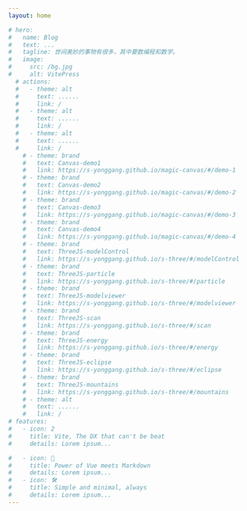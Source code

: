 ```yaml
---
layout: home

# hero:
#   name: Blog
#   text: ...
#   tagline: 世间美妙的事物有很多，其中要数编程和数学。
#   image:
#     src: /bg.jpg
#     alt: VitePress
  # actions:
  #   - theme: alt
  #     text: ......
  #     link: /
  #   - theme: alt
  #     text: ......
  #     link: /
  #   - theme: alt
  #     text: ......
  #     link: /
    # - theme: brand
    #   text: Canvas-demo1
    #   link: https://s-yonggang.github.io/magic-canvas/#/demo-1
    # - theme: brand
    #   text: Canvas-demo2
    #   link: https://s-yonggang.github.io/magic-canvas/#/demo-2
    # - theme: brand
    #   text: Canvas-demo3
    #   link: https://s-yonggang.github.io/magic-canvas/#/demo-3
    # - theme: brand
    #   text: Canvas-demo4
    #   link: https://s-yonggang.github.io/magic-canvas/#/demo-4
    # - theme: brand
    #   text: ThreeJS-modelControl
    #   link: https://s-yonggang.github.io/s-three/#/modelControl
    # - theme: brand
    #   text: ThreeJS-particle
    #   link: https://s-yonggang.github.io/s-three/#/particle
    # - theme: brand
    #   text: ThreeJS-modelviewer
    #   link: https://s-yonggang.github.io/s-three/#/modelviewer
    # - theme: brand
    #   text: ThreeJS-scan
    #   link: https://s-yonggang.github.io/s-three/#/scan
    # - theme: brand
    #   text: ThreeJS-energy
    #   link: https://s-yonggang.github.io/s-three/#/energy
    # - theme: brand
    #   text: ThreeJS-eclipse
    #   link: https://s-yonggang.github.io/s-three/#/eclipse
    # - theme: brand
    #   text: ThreeJS-mountains
    #   link: https://s-yonggang.github.io/s-three/#/mountains
    # - theme: alt
    #   text: ......
    #   link: /
# features: 
#   - icon: 2
#     title: Vite, The DX that can't be beat 
#     details: Lorem ipsum... 

#   - icon: 🖖 
#     title: Power of Vue meets Markdown 
#     details: Lorem ipsum... 
#   - icon: 🛠️ 
#     title: Simple and minimal, always 
#     details: Lorem ipsum...
---
```


<GLSLCanvas />

<card-list :data="[
  {title:''},
  {img:'./three-demo1.png',title:'ThreeJs-demo1',link: 'https://s-yonggang.github.io/s-three/#/modelControl'},
  {img:'./three-demo2.png',title:'ThreeJs-demo2',link: 'https://s-yonggang.github.io/s-three/#/modelviewer'},
  {img:'./three-demo3.png',title:'ThreeJs-demo3',link: 'https://s-yonggang.github.io/s-three/#/particle'},
  {img:'./three-demo4.png',title:'ThreeJs-demo4',link: 'https://s-yonggang.github.io/s-three/#/eclipse'},
  {img:'./three-demo5.png',title:'ThreeJs-WebGPU Point',link: 'https://s-yonggang.github.io/s-three/#/gpuPoint'},
  {img:'./three-demo6.png',title:'ThreeJs-customizeShader1',link: 'https://s-yonggang.github.io/s-three/#/customizeShader1'},
  {img:'./three-demo.png',title:'ThreeJs-customizeShader1',link: 'https://s-yonggang.github.io/s-three/#/shader-base-1'},
  {img:'./three-demo.png',title:'ThreeJs-customizeShader1',link: 'https://s-yonggang.github.io/s-three/#/shader-base-2'},
]"/>

<card-list :data="[
  {title:''},
  {img:'./canvas-demo1.png',title:'Canvas-demo1',link: 'https://s-yonggang.github.io/magic-canvas/#/demo-1'},
  {img:'./canvas-demo2.png',title:'Canvas-demo1',link: 'https://s-yonggang.github.io/magic-canvas/#/demo-2'},
  {img:'./canvas-demo3.png',title:'Canvas-demo2',link: 'https://s-yonggang.github.io/magic-canvas/#/demo-3'},
  {img:'./canvas-demo4.png',title:'Canvas-demo3',link: 'https://s-yonggang.github.io/magic-canvas/#/demo-4'},
]"/>

